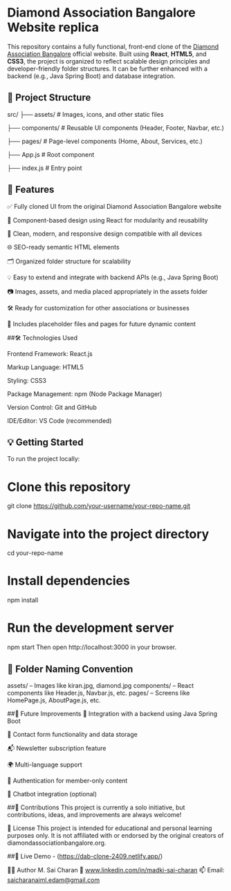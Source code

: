 # Diamond Association Bangalore Website replica #

This repository contains a fully functional, front-end clone of the [Diamond Association Bangalore](https://diamondassociationbangalore.in/) official website. Built using **React**, **HTML5**, and **CSS3**, the project is organized to reflect scalable design principles and developer-friendly folder structures. It can be further enhanced with a backend (e.g., Java Spring Boot) and database integration.

## 📁 Project Structure

src/
├── assets/         # Images, icons, and other static files

├── components/     # Reusable UI components (Header, Footer, Navbar, etc.)

├── pages/          # Page-level components (Home, About, Services, etc.)

├── App.js          # Root component

├── index.js        # Entry point


## 🚀 Features

✅ Fully cloned UI from the original Diamond Association Bangalore website

🧠 Component-based design using React for modularity and reusability

🎨 Clean, modern, and responsive design compatible with all devices

🌐 SEO-ready semantic HTML elements

🗂️ Organized folder structure for scalability

💡 Easy to extend and integrate with backend APIs (e.g., Java Spring Boot)

📷 Images, assets, and media placed appropriately in the assets folder

🛠️ Ready for customization for other associations or businesses

📄 Includes placeholder files and pages for future dynamic content

##🛠️ Technologies Used

Frontend Framework: React.js

Markup Language: HTML5

Styling: CSS3

Package Management: npm (Node Package Manager)

Version Control: Git and GitHub

IDE/Editor: VS Code (recommended)

## 💡 Getting Started
To run the project locally:

# Clone this repository
git clone https://github.com/your-username/your-repo-name.git

# Navigate into the project directory
cd your-repo-name

# Install dependencies
npm install

# Run the development server
npm start
Then open http://localhost:3000 in your browser.

## 📌 Folder Naming Convention
assets/ – Images like kiran.jpg, diamond.jpg
components/ – React components like Header.js, Navbar.js, etc.
pages/ – Screens like HomePage.js, AboutPage.js, etc.

##🌟 Future Improvements
🔄 Integration with a backend using Java Spring Boot

🧾 Contact form functionality and data storage

📬 Newsletter subscription feature

🌍 Multi-language support

🔐 Authentication for member-only content

💬 Chatbot integration (optional)

##🤝 Contributions
This project is currently a solo initiative, but contributions, ideas, and improvements are always welcome!

📃 License
This project is intended for educational and personal learning purposes only.
It is not affiliated with or endorsed by the original creators of diamondassociationbangalore.org.

##🔗 Live Demo - (https://dab-clone-2409.netlify.app/)

🙋‍♂️ Author
M. Sai Charan
🔗 www.linkedin.com/in/madki-sai-charan
📫 Email: saicharanaiml.edam@gmail.com




